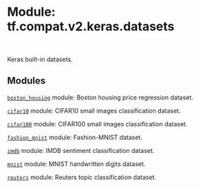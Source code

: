 <div itemscope itemtype="http://developers.google.com/ReferenceObject">
<meta itemprop="name" content="tf.compat.v2.keras.datasets" />
<meta itemprop="path" content="Stable" />
</div>

# Module: tf.compat.v2.keras.datasets


<table class="tfo-notebook-buttons tfo-api" align="left">
</table>



Keras built-in datasets.



## Modules

[`boston_housing`](../../../../tf/compat/v2/keras/datasets/boston_housing.md) module: Boston housing price regression dataset.

[`cifar10`](../../../../tf/compat/v2/keras/datasets/cifar10.md) module: CIFAR10 small images classification dataset.

[`cifar100`](../../../../tf/compat/v2/keras/datasets/cifar100.md) module: CIFAR100 small images classification dataset.

[`fashion_mnist`](../../../../tf/compat/v2/keras/datasets/fashion_mnist.md) module: Fashion-MNIST dataset.

[`imdb`](../../../../tf/compat/v2/keras/datasets/imdb.md) module: IMDB sentiment classification dataset.

[`mnist`](../../../../tf/compat/v2/keras/datasets/mnist.md) module: MNIST handwritten digits dataset.

[`reuters`](../../../../tf/compat/v2/keras/datasets/reuters.md) module: Reuters topic classification dataset.

